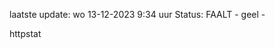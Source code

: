 laatste update: 
wo 13-12-2023  9:34   uur 
Status: FAALT - geel - 
<div class="service Y">httpstat</div>